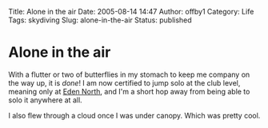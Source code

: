 Title: Alone in the air
Date: 2005-08-14 14:47
Author: offby1
Category: Life
Tags: skydiving
Slug: alone-in-the-air
Status: published

# Alone in the air

With a flutter or two of butterflies in my stomach to keep me company on
the way up, it is *done*! I am now certified to jump solo at the club
level, meaning only at [Eden North](http://www.edennorth.com/), and I'm
a short hop away from being able to solo it anywhere at all.

I also flew through a cloud once I was under canopy. Which was pretty
cool.